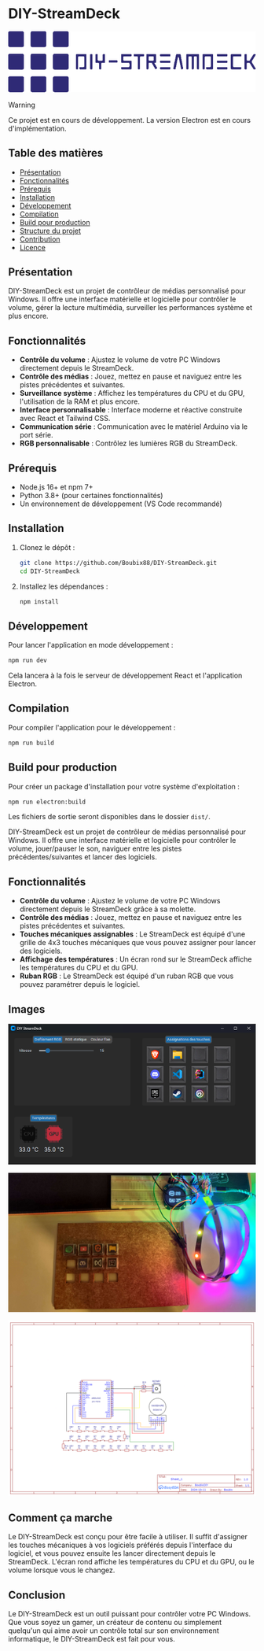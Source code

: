 # DIY-StreamDeck

![DIY-StreamDeck Logo](https://raw.githubusercontent.com/Boubix88/DIY-StreamDeck/master/Documentation/logo_streamdeck.png)

> [!WARNING]
> Ce projet est en cours de développement. La version Electron est en cours d'implémentation.

## Table des matières
- [Présentation](#présentation)
- [Fonctionnalités](#fonctionnalités)
- [Prérequis](#prérequis)
- [Installation](#installation)
- [Développement](#développement)
- [Compilation](#compilation)
- [Build pour production](#build-pour-production)
- [Structure du projet](#structure-du-projet)
- [Contribution](#contribution)
- [Licence](#licence)

## Présentation

DIY-StreamDeck est un projet de contrôleur de médias personnalisé pour Windows. Il offre une interface matérielle et logicielle pour contrôler le volume, gérer la lecture multimédia, surveiller les performances système et plus encore.

## Fonctionnalités

- **Contrôle du volume** : Ajustez le volume de votre PC Windows directement depuis le StreamDeck.
- **Contrôle des médias** : Jouez, mettez en pause et naviguez entre les pistes précédentes et suivantes.
- **Surveillance système** : Affichez les températures du CPU et du GPU, l'utilisation de la RAM et plus encore.
- **Interface personnalisable** : Interface moderne et réactive construite avec React et Tailwind CSS.
- **Communication série** : Communication avec le matériel Arduino via le port série.
- **RGB personnalisable** : Contrôlez les lumières RGB du StreamDeck.

## Prérequis

- Node.js 16+ et npm 7+
- Python 3.8+ (pour certaines fonctionnalités)
- Un environnement de développement (VS Code recommandé)

## Installation

1. Clonez le dépôt :
   ```bash
   git clone https://github.com/Boubix88/DIY-StreamDeck.git
   cd DIY-StreamDeck
   ```

2. Installez les dépendances :
   ```bash
   npm install
   ```

## Développement

Pour lancer l'application en mode développement :

```bash
npm run dev
```

Cela lancera à la fois le serveur de développement React et l'application Electron.

## Compilation

Pour compiler l'application pour le développement :

```bash
npm run build
```

## Build pour production

Pour créer un package d'installation pour votre système d'exploitation :

```bash
npm run electron:build
```

Les fichiers de sortie seront disponibles dans le dossier `dist/`.

DIY-StreamDeck est un projet de contrôleur de médias personnalisé pour Windows. Il offre une interface matérielle et logicielle pour contrôler le volume, jouer/pauser le son, naviguer entre les pistes précédentes/suivantes et lancer des logiciels.

## Fonctionnalités

- **Contrôle du volume** : Ajustez le volume de votre PC Windows directement depuis le StreamDeck grâce à sa molette.
- **Contrôle des médias** : Jouez, mettez en pause et naviguez entre les pistes précédentes et suivantes.
- **Touches mécaniques assignables** : Le StreamDeck est équipé d'une grille de 4x3 touches mécaniques que vous pouvez assigner pour lancer des logiciels.
- **Affichage des températures** : Un écran rond sur le StreamDeck affiche les températures du CPU et du GPU.
- **Ruban RGB** : Le StreamDeck est équipé d'un ruban RGB que vous pouvez paramétrer depuis le logiciel.

## Images

![Image du logiciel](https://raw.githubusercontent.com/Boubix88/DIY-StreamDeck/master/Documentation/capture_logiciel.png)

![Image du matériel](https://raw.githubusercontent.com/Boubix88/DIY-StreamDeck/master/Documentation/capture_materiel.jpg)

![Image du diagramme](https://raw.githubusercontent.com/Boubix88/DIY-StreamDeck/master/Documentation/Schematic_DIY-Streamdeck.png)

## Comment ça marche

Le DIY-StreamDeck est conçu pour être facile à utiliser. Il suffit d'assigner les touches mécaniques à vos logiciels préférés depuis l'interface du logiciel, et vous pouvez ensuite les lancer directement depuis le StreamDeck. L'écran rond affiche les températures du CPU et du GPU, ou le volume lorsque vous le changez.

## Conclusion

Le DIY-StreamDeck est un outil puissant pour contrôler votre PC Windows. Que vous soyez un gamer, un créateur de contenu ou simplement quelqu'un qui aime avoir un contrôle total sur son environnement informatique, le DIY-StreamDeck est fait pour vous.
